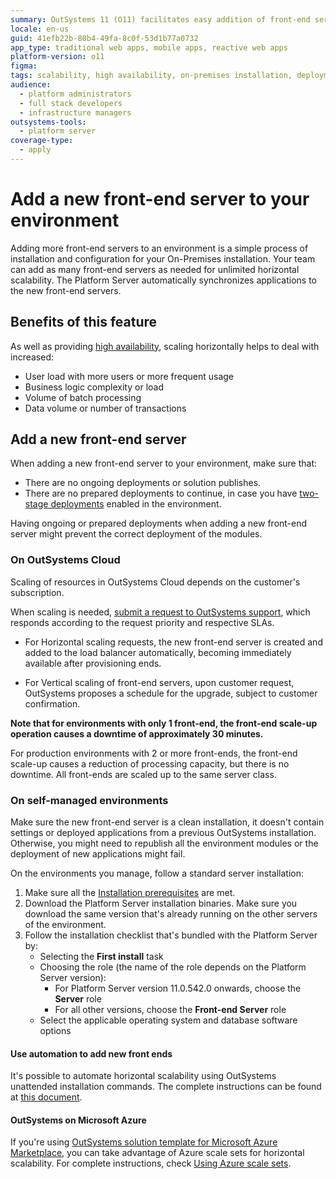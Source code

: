 ```yaml
---
summary: OutSystems 11 (O11) facilitates easy addition of front-end servers for scalable, high-availability environments.
locale: en-us
guid: 41efb22b-80b4-49fa-8c0f-53d1b77a0732
app_type: traditional web apps, mobile apps, reactive web apps
platform-version: o11
figma:
tags: scalability, high availability, on-premises installation, deployment, horizontal scalability
audience:
  - platform administrators
  - full stack developers
  - infrastructure managers
outsystems-tools:
  - platform server
coverage-type:
  - apply
---
```


# Add a new front-end server to your environment

Adding more front-end servers to an environment is a simple process of installation and configuration for your On-Premises installation. Your team can add as many front-end servers as needed for unlimited horizontal scalability. The Platform Server automatically synchronizes applications to the new front-end servers.

## Benefits of this feature

As well as providing [high availability](https://www.outsystems.com/evaluation-guide/how-does-outsystems-provide-horizontal-scalability/#High_availability), scaling horizontally helps to deal with increased:

* User load with more users or more frequent usage
* Business logic complexity or load
* Volume of batch processing
* Data volume or number of transactions

## Add a new front-end server

<div class="info" markdown="1">

When adding a new front-end server to your environment, make sure that:

* There are no ongoing deployments or solution publishes.
* There are no prepared deployments to continue, in case you have [two-stage deployments](https://success.outsystems.com/Documentation/11/Managing_the_Applications_Lifecycle/Deploy_Applications/Deploy_in_a_Short_Deployment_Window) enabled in the environment.

Having ongoing or prepared deployments when adding a new front-end server might prevent the correct deployment of the modules.

</div>

### On OutSystems Cloud

Scaling of resources in OutSystems Cloud depends on the customer's subscription.

When scaling is needed, [submit a request to OutSystems support](https://success.outsystems.com/Support/OutSystems_community/Opening_a_support_case_with_OutSystems), which responds according to the request priority and respective SLAs.

* For Horizontal scaling requests, the new front-end server is created and added to the load balancer automatically, becoming immediately available after provisioning ends.
 
* For Vertical scaling of front-end servers, upon customer request, OutSystems proposes a schedule for the upgrade, subject to customer confirmation.

**Note that for environments with only 1 front-end, the front-end scale-up operation causes a downtime of approximately 30 minutes.**

For production environments with 2 or more front-ends, the front-end scale-up causes a reduction of processing capacity, but there is no downtime. All front-ends are scaled up to the same server class.


### On self-managed environments

<div class="info" markdown="1">

Make sure the new front-end server is a clean installation, it doesn't contain settings or deployed applications from a previous OutSystems installation. Otherwise, you might need to republish all the environment modules or the deployment of new applications might fail.

</div>

On the environments you manage, follow a standard server installation:

1. Make sure all the [Installation prerequisites](https://success.outsystems.com/Documentation/11/Setting_Up_OutSystems#Installation_prerequisites) are met.
1. Download the Platform Server installation binaries. Make sure you download the same version that's already running on the other servers of the environment.
1. Follow the installation checklist that's bundled with the Platform Server by:
    * Selecting the **First install** task
    * Choosing the role (the name of the role depends on the Platform Server version):
        * For Platform Server version 11.0.542.0 onwards, choose the **Server** role
        * For all other versions, choose the **Front-end Server** role
    * Select the applicable operating system and database software options

#### Use automation to add new front ends

It's possible to automate horizontal scalability using OutSystems unattended installation commands. The complete instructions can be found at [this document](https://success.outsystems.com/Documentation/11/Setting_Up_OutSystems/Unattended_Installation_and_Upgrade#Adding_a_Front-End).

#### OutSystems on Microsoft Azure

If you're using [OutSystems solution template for Microsoft Azure Marketplace](https://success.outsystems.com/Documentation/11/Setting_Up_OutSystems/OutSystems_on_Microsoft_Azure), you can take advantage of Azure scale sets for horizontal scalability. For complete instructions, check [Using Azure scale sets](https://success.outsystems.com/Documentation/11/Setting_Up_OutSystems/OutSystems_on_Microsoft_Azure/Additional_Configurations_for_OutSystems_on_Microsoft_Azure#Scale_Your_Environments_Using_Azure_Scale_Sets).

